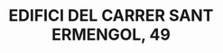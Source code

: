 ---
layout: test
title:  "EDIFICI DEL CARRER SANT ERMENGOL, 49"
collections: ["patrimoni-arquitectonic"]
coordinates:
  - group1:
        - [1.454919022246306, 42.356738531644794]
        - [1.455016958208953, 42.356736409462556]
        - [1.455013014108272, 42.356552981355478]
        - [1.454916911156748, 42.356549182637671]
        - [1.454919022246306, 42.356738531644794]
---